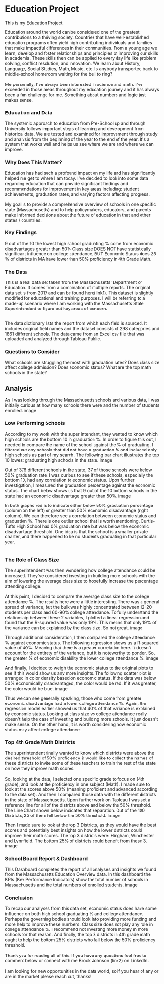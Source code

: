 # Education Project


This is my Education Project

Education around the world can be considered one of the greatest contributions to a thriving society. Countries that have well-established education programs often yield high contributing individuals and families that make impactful differences in their communities. From a young age we learn, develop and foster relationships and principles of improving our skills in academia. These skills then can be applied to every day life like problem solving, conflict resolution, and innovation. We learn about History, Language, Social Studies, Math, Music, etc. Is anybody transported back to middle-school homeroom waiting for the bell to ring?
<br><br>
Me personally, I've always been interested in science and math. I've exceeded in those areas throughout my education journey and it has always been a fun challenge for me. Something about numbers and logic just makes sense.

### Education and Data
The systemic approach to education from Pre-School up and through University follows important steps of learning and development from historical data. We are tested and examined for improvement through study and analysis from the beginning of the year to the end of the year. It's a system that works well and helps us see where we are and where we can improve.

### Why Does This Matter?
Education has had such a profound impact on my life and has significantly helped me get to where I am today. I've decided to look into some data regarding education that can provide significant findings and recommendations for improvement in key areas including: student achievements, graduation rates, and varying factors affecting progress.
<br><br>
My goal is to provide a comprehensive overview of schools in one specific state (Massachusetts) and to help policymakers, educators, and parents make informed decisions about the future of education in that and other states / countries.

### Key Findings
9 out of the 10 the lowest high school graduating % come from economic disadvantages greater than 50%
Class size DOES NOT have statistically significant influence on college attendance, BUT Economic Status does
25 % of districts in MA have lower than 50% proficiency in 4th Grade Math.

### The Data
This is a real data set taken from the Massachusetts' Department of Education. It comes from a combination of multiple reports. The original data set is from 2017 and can be found here(link1). 
This dataset is slightly modified for educational and training purposes. I will be referring to a made-up scenario where I am working with the Massachusetts State Superintendent to figure out key areas of concern.
<br><br>

The data dictionary lists the report from which each field is sourced. It includes original field names and the dataset consists of 298 categories and 1861 different schools. The data came from an Excel csv file that was uploaded and analyzed through Tableau Public.

### Questions to Consider
What schools are struggling the most with graduation rates?
Does class size affect college admission? Does economic status?
What are the top math schools in the state?

## Analysis
As I was looking through the Massachusetts schools and various data, I was initially curious at how many schools there were and the number of students enrolled.
image

### Low Performing Schools
According to my work with the super intendant, they wanted to know which high schools are the bottom 10 in graduation %. In order to figure this out, I needed to compare the name of the school against the % of graduating. I filtered out any schools that did not have a graduation % and included only high schools as part of my search. The following bar chart illustrates the top 10 lowest graduating high schools in the state.
image

Out of 376 different schools in the state, 37 of those schools were below 50% graduation rate. I was curious to see if these schools, especially the bottom 10, had any correlation to economic status. Upon further investigation, I measured the graduation percentage against the economic status. The chart below shows us that 9 out of the 10 bottom schools in the state had an economic disadvantage greater than 50%.
image

In both graphs red is to indicate either below 50% graduation percentage (column on the left) or greater than 50% economic disadvantage (right column). We can therefore see a correlation between economic status and graduation %. There is one outlier school that is worth mentioning. Curtis-Tufts High School had 0% graduation rate but was below the economic disadvantage threshold. One idea is that the school is a smaller private charter, and there happened to be no students graduating in that particular year.
<br><br>

### The Role of Class Size
The superintendent was then wondering how college attendance could be increased. They've considered investing in building more schools with the aim of lowering the average class size to hopefully increase the percentage attending college.
<br><br>
At this point, I decided to compare the average class size to the college attendance %. The results here were a little interesting. There was a general spread of variance, but the bulk was highly concentrated between 12-20 students per class and 60-90% college attendance. To fully understand the relationship between these 2 variables, I plotted a linear regression and found that the R-squared value was only 19%. This means that only 19% of the variance can be explained by the class size. So not great.
image

Through additional consideration, I then compared the college attendance % against economic status. The following regression shows us a R-squared value of 40%. Meaning that there is a greater correlation here. It doesn't account for the entirety of the variance, but it is noteworthy to ponder. So, the greater % of economic disability the lower college attendance %.
image

And finally, I decided to weigh the economic status to the original plots to see if this would show us any more insights. The following scatter plot is arranged in color density based on economic status. If the data was below 50% economically disadvantaged, the color would be red. If it was greater, the color would be blue.
image

Thus we can see generally speaking, those who come from greater economic disadvantage had a lower college attendance %. Again, the regression model earlier showed us that 40% of that variance is explained by economic status.
Looking at class size vs college attendance really doesn't help the case of investing and building more schools. It just doesn't make sense. On the other hand, it is worth considering how economic status may affect college attendance.

### Top 4th Grade Math Districts
The superintendent finally wanted to know which districts were above the desired threshold of 50% proficiency & would like to collect the names of these districts to invite some of these teachers to train the rest of the state on how they improve math scores. 
<br><br>
So, looking at the data, I selected one specific grade to focus on (4th grade), and look at the proficiency in one subject (Math). I made sure to look at the scores above 50% (meaning proficient and advanced according to the data set). And then I compared those data with the different districts in the state of Massachusetts. Upon further work on Tableau I was set a reference line for all of the districts above and below the 50% threshold. The Line Chart shown below indicates that separation. Out of the 100 Districts, 25 of them fell below the 50% threshold.
image

Then I made sure to look at the top 3 Districts, as they would have the best scores and potentially best insights on how the lower districts could improve their math scores. The top 3 districts were: Hingham, Winchester and Lynnfield. The bottom 25% of districts could benefit from these 3.
image

### School Board Report & Dashboard
This Dashboard completes the report of all analyses and insights we found from the Massachusetts Education Overview data. In this dashboard the KPIs (Key Performance Indicators) show the total number of schools in Massachusetts and the total numbers of enrolled students.
image

### Conclusion
To recap our analyses from this data set, economic status does have some influence on both high school graduating % and college attendance. Perhaps the governing bodies should look into providing more funding and more help to improve these numbers. Class size does not play any role in college attendance %. I recommend not investing more money in more schools for that reason. And finally, the top 3 districts in 4th grade math ought to help the bottom 25% districts who fall below the 50% proficiency threshold.
<br><br>
Thank you for reading all of this. If you have any questions feel free to comment below or connect with me Brock Johnson (link2) 
on LinkedIn.
<br><br>
I am looking for new opportunities in the data world, so if you hear of any or are in the market please reach out, thanks!
